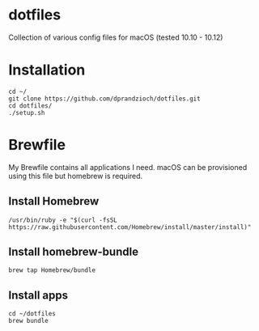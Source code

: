 dotfiles
========

Collection of various config files for macOS (tested 10.10 - 10.12)

# Installation

```
cd ~/
git clone https://github.com/dprandzioch/dotfiles.git
cd dotfiles/
./setup.sh
```

# Brewfile

My Brewfile contains all applications I need. macOS can be provisioned using this
file but homebrew is required.

## Install Homebrew

`/usr/bin/ruby -e "$(curl -fsSL https://raw.githubusercontent.com/Homebrew/install/master/install)"`

## Install homebrew-bundle

`brew tap Homebrew/bundle`

## Install apps

```
cd ~/dotfiles
brew bundle
```
